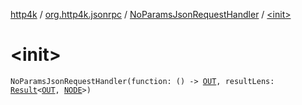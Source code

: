 [http4k](../../index.md) / [org.http4k.jsonrpc](../index.md) / [NoParamsJsonRequestHandler](index.md) / [&lt;init&gt;](./-init-.md)

# &lt;init&gt;

`NoParamsJsonRequestHandler(function: () -> `[`OUT`](index.md#OUT)`, resultLens: `[`Result`](../-result/index.md)`<`[`OUT`](index.md#OUT)`, `[`NODE`](index.md#NODE)`>)`